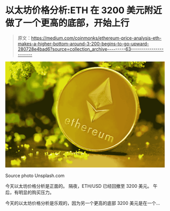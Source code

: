 # 以太坊价格分析:ETH 在 3200 美元附近做了一个更高的底部，开始上行

> 原文：<https://medium.com/coinmonks/ethereum-price-analysis-eth-makes-a-higher-bottom-around-3-200-begins-to-go-upward-280728e4bad6?source=collection_archive---------63----------------------->

![](img/9ddf50cb9c981de6fb96946f66f726b8.png)

Source photo Unsplash.com

今天以太坊价格分析是正面的。
隔夜，ETH/USD 已经回撤至 3200 美元。
午后，有明显的购买压力。

今天的以太坊价格分析是乐观的，因为另一个更高的底部 3200 美元是在一个…